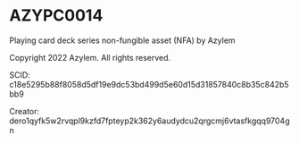 # AZYPC0014
Playing card deck series non-fungible asset (NFA) by Azylem

Copyright 2022 Azylem. All rights reserved.

SCID: c18e5295b88f8058d5df19e9dc53bd499d5e60d15d31857840c8b35c842b5bb9

Creator: dero1qyfk5w2rvqpl9kzfd7fpteyp2k362y6audydcu2qrgcmj6vtasfkgqq9704gn
